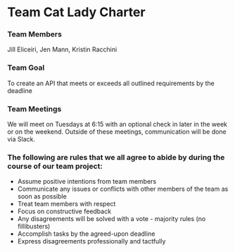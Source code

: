 # Team Cat Lady Charter 

### Team Members
Jill Eliceiri, Jen Mann, Kristin Racchini 

### Team Goal 
To create an API that meets or exceeds all outlined requirements by the deadline 

### Team Meetings 
We will meet on Tuesdays at 6:15 with an optional check in later in the week or on the weekend. Outside of these meetings, communication will be done via Slack. 

### The following are rules that we all agree to abide by during the course of our team project:
* Assume positive intentions from team members 
* Communicate any issues or conflicts with other members of the team as soon as possible 
* Treat team members with respect 
* Focus on constructive feedback 
* Any disagreements will be solved with a vote - majority rules (no fillibusters)
* Accomplish tasks by the agreed-upon deadline 
* Express disagreements professionally and tactfully 
